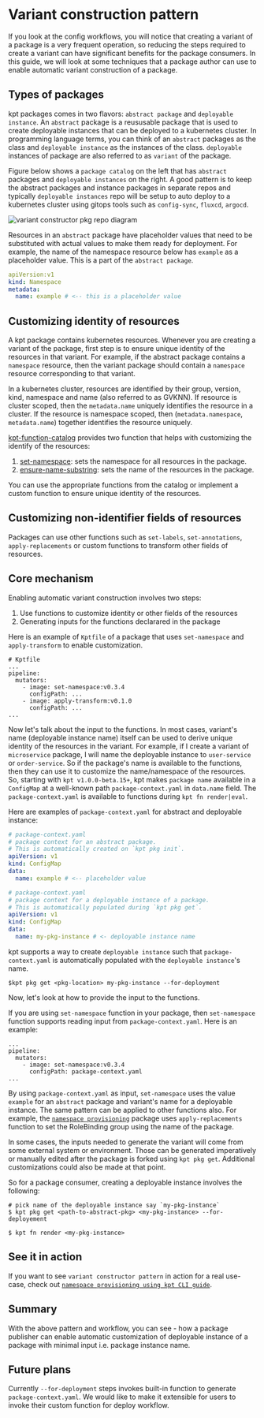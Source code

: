 # Variant construction pattern

If you look at the config workflows, you will notice that creating a variant
of a package is a very frequent operation, so reducing the steps
required to create a variant can have significant benefits for the
package consumers. In this guide, we will look at some techniques
that a package author can use to enable automatic variant construction of a package.

## Types of packages

kpt packages comes in two flavors:  `abstract package` and
`deployable instance`. An `abstract` package is a reususable package that
is used to create deployable instances that can be deployed to a
kubernetes cluster. In programming language terms, you can think of an `abstract`
packages as the class and `deployable instance` as the instances of the class.
`deployable` instances of package are also referred to as `variant` of the package.

Figure below shows a `package catalog` on the left that has `abstract` packages
and `deployable instances` on the right. A good pattern is to keep the abstract
packages and instance packages in separate repos and typically
`deployable instances` repo will be setup to auto deploy to a kubernetes cluster
using gitops tools such as `config-sync`, `fluxcd`, `argocd`.

![variant constructor pkg repo diagram](/static/images/variant-constructor-pkg-repo-diagram.png)

Resources in an `abstract` package have placeholder values that need to be
substituted with actual values to make them ready for deployment.
For example, the name of the namespace resource below has `example` as a placeholder
value. This is a part of the `abstract package`.

```yaml
apiVersion:v1
kind: Namespace
metadata:
  name: example # <-- this is a placeholder value
```

## Customizing identity of resources

A kpt package contains kubernetes resources. Whenever you are creating a
variant of the package, first step is to ensure unique identity of the
resources in that variant. For example, if the abstract package contains a
`namespace` resource, then the variant package should contain a `namespace` resource
corresponding to that variant.

In a kubernetes cluster, resources are identified by their group, version, kind,
namespace and name (also referred to as GVKNN). If resource is cluster scoped,
then the `metadata.name` uniquely identifies the resource in a cluster. If the resource
is namespace scoped, then (`metadata.namespace`, `metadata.name`) together identifies the
resource uniquely.

[kpt-function-catalog](https://catalog.kpt.dev) provides two function that helps
with customizing the identify of the resources:

1. [set-namespace](https://catalog.kpt.dev/set-namespace/v0.3/): sets the
   namespace for all resources in the package.
2. [ensure-name-substring](https://catalog.kpt.dev/ensure-name-substring/v0.2/):
   sets the name of the resources in the package.

You can use the appropriate functions from the catalog or implement a custom
function to ensure unique identity of the resources.

## Customizing non-identifier fields of resources

Packages can use other functions such as `set-labels`, `set-annotations`, `apply-replacements`
or custom functions to transform other fields of resources.

## Core mechanism

Enabling automatic variant construction involves two steps:

1. Use functions to customize identity or other fields of the resources
2. Generating inputs for the functions declarared in the package

Here is an example of `Kptfile` of a package that uses `set-namespace` and `apply-transform`
to enable customization.

```Kptfile
# Kptfile
...
pipeline:
  mutators:
    - image: set-namespace:v0.3.4
      configPath: ...
    - image: apply-transform:v0.1.0
      configPath: ...
...
```

Now let's talk about the input to the functions. In most cases, variant's name
(deployable instance name) itself can be used to derive unique identity
of the resources in the variant. For example, if I create a variant of
`microservice` package, I will name the deployable instance to
`user-service` or `order-service`. So if the package's name is available to the
functions, then they can use it to customize the name/namespace of the resources.
So, starting with `kpt v1.0.0-beta.15+`, kpt makes `package name` available
in a `ConfigMap` at a well-known path `package-context.yaml` in `data.name` field.
The `package-context.yaml` is available to functions during `kpt fn render|eval`.

Here are examples of `package-context.yaml` for abstract and deployable instance:

```yaml
# package-context.yaml
# package context for an abstract package.
# This is automatically created on `kpt pkg init`.
apiVersion: v1
kind: ConfigMap
data:
  name: example # <-- placeholder value
```

```yaml
# package-context.yaml
# package context for a deployable instance of a package.
# This is automatically populated during `kpt pkg get`.
apiVersion: v1
kind: ConfigMap
data:
  name: my-pkg-instance # <- deployable instance name
```

kpt supports a way to create `deployable instance` such that `package-context.yaml`
is automatically populated with the `deployable instance`'s name.

```shell
$kpt pkg get <pkg-location> my-pkg-instance --for-deployment
```

Now, let's look at how to provide the input to the functions.

If you are using `set-namespace` function in your package, then
`set-namespace` function supports reading input from `package-context.yaml`.
Here is an example:

```Kptfile
...
pipeline:
  mutators:
    - image: set-namespace:v0.3.4
      configPath: package-context.yaml
...
```

By using `package-context.yaml` as input, `set-namespace` uses the value `example`
for an `abstract` package and variant's name for a deployable instance. The
same pattern can be applied to other functions also. For example, the
[`namespace provisioning`](https://github.com/kptdev/kpt-samples/tree/main/basens)
package uses `apply-replacements` function to set the RoleBinding group
using the name of the package.

In some cases, the inputs needed to generate the variant will come from
some external system or environment. Those can be generated imperatively or
manually edited after the package is forked using `kpt pkg get`. Additional
customizations could also be made at that point.

So for a package consumer, creating a deployable instance involves the following:

```shell
# pick name of the deployable instance say `my-pkg-instance`
$ kpt pkg get <path-to-abstract-pkg> <my-pkg-instance> --for-deployement

$ kpt fn render <my-pkg-instance>

```

## See it in action

If you want to see `variant constructor pattern` in action for a real use-case,
check out [`namespace provisioning using kpt CLI guide`](/guides/namespace-provisioning-cli.md).

## Summary

With the above pattern and workflow, you can see - how a package publisher can
enable automatic customization of deployable instance of a package with minimal
input i.e. package instance name.

## Future plans

Currently `--for-deployment` steps invokes built-in function to generate
`package-context.yaml`. We would like to make it extensible for users to invoke their
custom function for deploy workflow.
